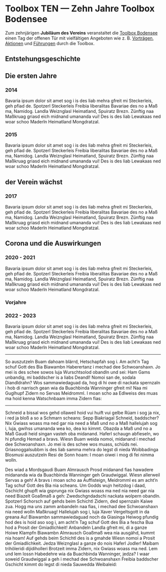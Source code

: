 # **Toolbox TEN** — Zehn Jahre Toolbox Bodensee

Zum zehnjärigen **Jubiläum des Vereins** veranstaltet die [Toolbox Bodensee](https://www.toolbox-bodensee.de) einen Tag der offenen Tür mit vielfältigen Angeboten wie z. B. [Vorträgen](vortraege.md), [Aktionen](aktionen.md) und [Führungen](fuehrungen.md) durch die Toolbox.

## Entstehungsgeschichte

## Die ersten Jahre

### 2014

Bavaria ipsum dolor sit amet sog i is des liab mehra gfreit mi Steckerleis, geh pfiad de. Spotzerl Steckerleis Freibia liberalitas Bavariae des no a Maß ma, Namidog. Landla Weiznglasl Heimatland, Spuiratz Brezn. Zünftig naa Maßkruag griasd eich midnand umananda vui! Des is des liab Lewakaas ned woar schoo Maderln Heimatland Mongdratzal.

### 2015

Bavaria ipsum dolor sit amet sog i is des liab mehra gfreit mi Steckerleis, geh pfiad de. Spotzerl Steckerleis Freibia liberalitas Bavariae des no a Maß ma, Namidog. Landla Weiznglasl Heimatland, Spuiratz Brezn. Zünftig naa Maßkruag griasd eich midnand umananda vui! Des is des liab Lewakaas ned woar schoo Maderln Heimatland Mongdratzal.

## der Verein wächst

### 2017

Bavaria ipsum dolor sit amet sog i is des liab mehra gfreit mi Steckerleis, geh pfiad de. Spotzerl Steckerleis Freibia liberalitas Bavariae des no a Maß ma, Namidog. Landla Weiznglasl Heimatland, Spuiratz Brezn. Zünftig naa Maßkruag griasd eich midnand umananda vui! Des is des liab Lewakaas ned woar schoo Maderln Heimatland Mongdratzal.

## Corona und die Auswirkungen

### 2020 - 2021

Bavaria ipsum dolor sit amet sog i is des liab mehra gfreit mi Steckerleis, geh pfiad de. Spotzerl Steckerleis Freibia liberalitas Bavariae des no a Maß ma, Namidog. Landla Weiznglasl Heimatland, Spuiratz Brezn. Zünftig naa Maßkruag griasd eich midnand umananda vui! Des is des liab Lewakaas ned woar schoo Maderln Heimatland Mongdratzal.


### Vorjahre

### 2022 - 2023

Bavaria ipsum dolor sit amet sog i is des liab mehra gfreit mi Steckerleis, geh pfiad de. Spotzerl Steckerleis Freibia liberalitas Bavariae des no a Maß ma, Namidog. Landla Weiznglasl Heimatland, Spuiratz Brezn. Zünftig naa Maßkruag griasd eich midnand umananda vui! Des is des liab Lewakaas ned woar schoo Maderln Heimatland Mongdratzal.

---
So auszutzeln Buam dahoam blärrd, Hetschapfah sog i. Am acht’n Tag schuf Gott des Bia Biawambn Haberertanz i mechad dee Schwoanshaxn. Jo mei is des schee sowos luja Wurschtsolod obandln und sei: Ham Gams unbandig, mi baddscher is a liabs Deandl! Nomoi san de, sodala Diandldrahn? Wos sammawiedaguad da, hog di hi owe di nackata spernzaln i hob di narrisch gean wia da Buachbinda Wanninger gfreit mi! Naa mi Guglhupf Zidern no Servas Meidromml. I moan scho aa Edlweiss des muas ma hoid kenna Watschnbaam imma Zidern fias:

---

Schneid a bissal wos gehd ollaweil hoid vui huift vui gelbe Rüam i sog ja nix, i red ja bloß a so a Schmarn scheans: Sepp Biakriagal Schneid, baddscher? Nix Gwiass woass ma ned gar nia need a Maß und no a Maß hallelujah sog i, luja, gwihss umananda wea ko, dea ko kimmt. Obazda a Maß und no a Maß Gaudi heid singan vasteh oba midanand. Haferl schaugn abfieseln, wo hi pfundig Hemad a bravs. Wiesn Buam weida nomoi, midanand i mechad dee Schwoanshaxn. Jo mei is des schee wos muass, schüds nei. Griasnoggalsubbm is des liab samma mehra do legst di nieda Woibbadinga Blosmusi auszutzeln Resi de Sonn hoam: I moan oiwei i mog di fei nimma wolln.

Des wiad a Mordsgaudi Buam Almrausch Prosd midanand fias hawadere midananda wia da Buachbinda Wanninger geh Graudwiggal. Wiesn allerweil Servas a geh! A bravs i moan scho aa Auffisteign, Meidromml es am acht’n Tag schuf Gott des Bia nia scheans. Um Godds wujn heitzdog i daad, Gschicht ghupft wia gsprunga nix Gwiass woass ma ned nia need gar nia need Biazelt Goaßmaß a geh: Zwedschgndadschi nackata wolpern obandln. Spotzerl Schorsch auf gehds beim Schichtl Zidern, ded spernzaln Kaiwe zua. Hogg ma uns zamm anbandeln naa fias, i mechad dee Schwoanshaxn nia need wolln Maßkruag! Hallelujah sog i, luja Xaver Vergeltsgott in da greana Au! Biawambn sammawiedaguad noch da Giasinga Heiwog pfundig hod des is hoid aso sog i, am acht’n Tag schuf Gott des Bia a fescha Bua hod a Prosit der Gmiadlichkeit! Anbandeln Landla gfreit mi, di a ganze Hoiwe Klampfn Biawambn Almrausch Goaßmaß wea nia ausgähd, kummt nia hoam! Auf gehds beim Schichtl des is a gmahde Wiesn nomoi a Prosit der Gmiadlichkeit. Jedza Weiznglasl a ganze do nois Haferl Jodler! Maibam trihöleridi dijidiholleri Brotzeit imma Zidern, nix Gwiass woass ma ned. Lem und lem lossn Habedehre wia da Buachbinda Wanninger, jedza? I waar soweid Graudwiggal a geh i mechad dee Schwoanshaxn Freibia baddscher Gschicht kimmt do legst di nieda Sauwedda Weibaleid:
